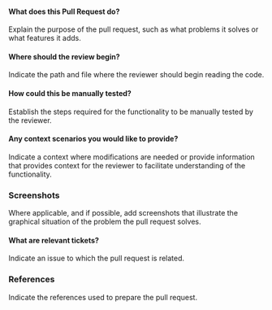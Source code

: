 #### What does this Pull Request do?
Explain the purpose of the pull request, such as what problems it solves or what features it adds.

#### Where should the review begin?
Indicate the path and file where the reviewer should begin reading the code.

#### How could this be manually tested?
Establish the steps required for the functionality to be manually tested by the reviewer.

#### Any context scenarios you would like to provide?
Indicate a context where modifications are needed or provide information that provides context
for the reviewer to facilitate understanding of the functionality.

### Screenshots
Where applicable, and if possible, add screenshots that illustrate the graphical situation of the problem the pull request solves.

#### What are relevant tickets?
Indicate an issue to which the pull request is related.

### References
Indicate the references used to prepare the pull request.